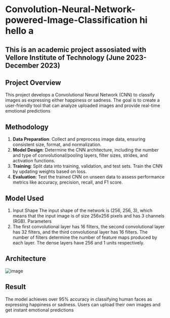 # Convolution-Neural-Network-powered-Image-Classification hi hello a
## This is an academic project assosiated with Vellore Institute of Technology (June 2023-December 2023)

## Project Overview 
This project develops a Convolutional Neural Network (CNN) to classify images as expressing either happiness or sadness. The goal is to create a user-friendly tool that can analyze uploaded images and provide real-time emotional predictions

## Methodology 

1. **Data Preparation**: Collect and preprocess image data, ensuring consistent size, format, and normalization.
2. **Model Design**: Determine the CNN architecture, including the number and type of convolutional/pooling layers, filter sizes, strides, and activation functions.
3. **Training**: Split data into training, validation, and test sets. Train the CNN by updating weights based on loss.
4. **Evaluation**: Test the trained CNN on unseen data to assess performance metrics like accuracy, precision, recall, and F1 score.

## Model Used 
1. Input Shape
The input shape of the network is (256, 256, 3), which means that the input image is of size 256x256 pixels and has 3 channels (RGB).
Parameters
2. The first convolutional layer has 16 filters, the second convolutional layer has 32 filters, and the third convolutional layer has 16 filters. The number of filters determine the number of feature maps produced by each layer. The dense layers have 256 and 1 units respectively.

## Architecture 
![image](https://github.com/user-attachments/assets/9f0c8697-211a-4f7e-83ef-d43e2a7153a2)

## Result
The model achieves over 95% accuracy in classifying human faces as expressing happiness or sadness. Users can upload their own images and get instant emotional predictions
